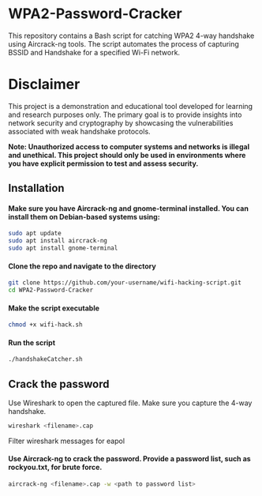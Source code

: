 # WPA2-Password-Cracker


This repository contains a Bash script for catching WPA2 4-way handshake using Aircrack-ng tools. The script automates the process of capturing BSSID and Handshake for a specified Wi-Fi network.


# Disclaimer

This project is a demonstration and educational tool developed for learning and research purposes only. The primary goal is to provide insights into network security and cryptography by showcasing the vulnerabilities associated with weak handshake protocols.


**Note: Unauthorized access to computer systems and networks is illegal and unethical. This project should only be used in environments where you have explicit permission to test and assess security.**


## Installation

#### Make sure you have Aircrack-ng and gnome-terminal installed. You can install them on Debian-based systems using:

```bash
sudo apt update
sudo apt install aircrack-ng
sudo apt install gnome-terminal
```
#### Clone the repo and navigate to the directory
```bash
git clone https://github.com/your-username/wifi-hacking-script.git
cd WPA2-Password-Cracker
```
#### Make the script executable
```bash
chmod +x wifi-hack.sh
```

#### Run the script
```bash
./handshakeCatcher.sh
```

## Crack the password

Use Wireshark to open the captured file. Make sure you capture the 4-way handshake.

```bash
wireshark <filename>.cap
```
Filter wireshark messages for eapol

#### Use Aircrack-ng to crack the password. Provide a password list, such as rockyou.txt, for brute force.

```bash
aircrack-ng <filename>.cap -w <path to password list>
```
